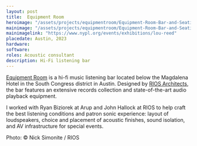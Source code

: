 ```yaml
---
layout: post
title:  Equipment Room
heroimage: "/assets/projects/equipmentroom/Equipment-Room-Bar-and-Seating-Nick-Simonite-Austin-RIOS_s.jpg"
mainimage: "/assets/projects/equipmentroom/Equipment-Room-Bar-and-Seating-Nick-Simonite-Austin-RIOS.jpg"
mainimagelink: "https://www.nypl.org/events/exhibitions/lou-reed"
placedate: Austin, 2023
hardware:
software:
roles: Acoustic consultant
description: Hi-Fi listening bar
---
```


<div class="project-narrative">

<p>
	<a href="https://equipmentroom.com/">Equipment Room</a> is a hi-fi music listening bar located below the Magdalena Hotel in the South Congress district in Austin. Designed by <a href="https://www.rios.com/">RIOS Architects</a>, the bar features an extensive records collection and state-of-the-art audio playback equipment.
</p>
	
<p>
	I worked with Ryan Biziorek at Arup and John Hallock at RIOS to help craft the best listening conditions and patron sonic experience: layout of loudspeakers, choice and placement of acoustic finishes, sound isolation, and AV infrastructure for special events.
</p>
</div>

<div class="project-media">

<p class="inline-descr">Photo: © Nick Simonite / RIOS</p>
</div>